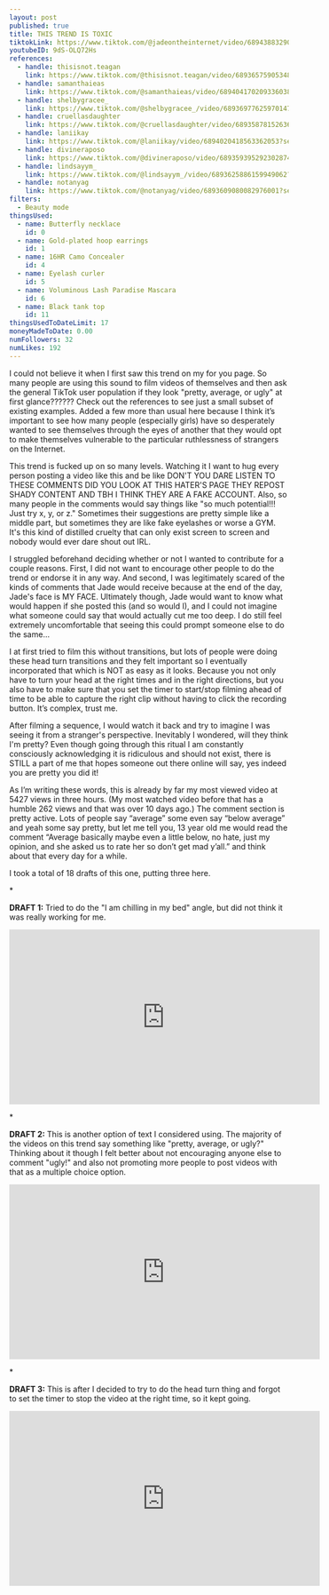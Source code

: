 ```yaml
---
layout: post
published: true
title: THIS TREND IS TOXIC
tiktokLink: https://www.tiktok.com/@jadeontheinternet/video/6894388329048001797?sender_device=pc&sender_web_id=6870159340755109382&is_from_webapp=1
youtubeID: 9dS-OLQ72Hs
references:
  - handle: thisisnot.teagan
    link: https://www.tiktok.com/@thisisnot.teagan/video/6893657590534835461?_d=secCgsIARCbDRgBIAIoARI%2BCjwGcSeXOXp%2FlYB4zm3i8GD0mAyM3xIv22QdPtzzsvrHRatlWPU28u1YJrfr4fzlR9upPiIGxc9vIXopFCwaAA%3D%3D&language=en&preview_pb=0&sec_user_id=MS4wLjABAAAAUxoi7-jwVgFz587tOsQUKfQKvpYISWm4S9kVJFusaEiI-PckmhkTrQb9cStYfCv0&share_item_id=6893657590534835461&share_link_id=F3CB8E88-62EA-4D2A-8B22-F5865274ED94&timestamp=1605225493&tt_from=sms&u_code=df1el02cb4m4hj&user_id=6882762685433447429&utm_campaign=client_share&utm_medium=ios&utm_source=sms&source=h5_m
  - handle: samanthaieas
    link: https://www.tiktok.com/@samanthaieas/video/6894041702093360389?sender_device=pc&sender_web_id=6870159340755109382&is_from_webapp=1
  - handle: shelbygracee_
    link: https://www.tiktok.com/@shelbygracee_/video/6893697762597014790?sender_device=pc&sender_web_id=6870159340755109382&is_from_webapp=1
  - handle: cruellasdaughter
    link: https://www.tiktok.com/@cruellasdaughter/video/6893587815263653125?_d=secCgsIARCbDRgBIAIoARI%2BCjw5oQTR%2Fygq8yjFTS15LT%2FSQQYt1xmyH%2B5abXLNhviOJGo%2Fvlj6%2Bu6gZNgCvOoNpiY4%2F8EYE8HzcQKrd44aAA%3D%3D&language=en&preview_pb=0&sec_user_id=MS4wLjABAAAAUxoi7-jwVgFz587tOsQUKfQKvpYISWm4S9kVJFusaEiI-PckmhkTrQb9cStYfCv0&share_item_id=6893587815263653125&share_link_id=8C3167CF-9458-468C-B7F6-C83E6FE9D398&timestamp=1605225516&tt_from=sms&u_code=df1el02cb4m4hj&user_id=6882762685433447429&utm_campaign=client_share&utm_medium=ios&utm_source=sms&source=h5_m
  - handle: laniikay
    link: https://www.tiktok.com/@laniikay/video/6894020418563362053?sender_device=pc&sender_web_id=6870159340755109382&is_from_webapp=1
  - handle: divineraposo
    link: https://www.tiktok.com/@divineraposo/video/6893593952923028742?sender_device=pc&sender_web_id=6870159340755109382&is_from_webapp=1
  - handle: lindsayym_
    link: https://www.tiktok.com/@lindsayym_/video/6893625886159949062?sender_device=pc&sender_web_id=6870159340755109382&is_from_webapp=1
  - handle: notanyag
    link: https://www.tiktok.com/@notanyag/video/6893609080082976001?sender_device=pc&sender_web_id=6870159340755109382&is_from_webapp=1
filters:
  - Beauty mode
thingsUsed:
  - name: Butterfly necklace
    id: 0
  - name: Gold-plated hoop earrings
    id: 1
  - name: 16HR Camo Concealer
    id: 4
  - name: Eyelash curler
    id: 5
  - name: Voluminous Lash Paradise Mascara
    id: 6
  - name: Black tank top
    id: 11
thingsUsedToDateLimit: 17
moneyMadeToDate: 0.00
numFollowers: 32
numLikes: 192
---
```


I could not believe it when I first saw this trend on my for you page. So many people are using this sound to film videos of themselves and then ask the general TikTok user population if they look "pretty, average, or ugly" at first glance?????? Check out the references to see just a small subset of existing examples. Added a few more than usual here because I think it’s important to see how many people (especially girls) have so desperately wanted to see themselves through the eyes of another that they would opt to make themselves vulnerable to the particular ruthlessness of strangers on the Internet.

This trend is fucked up on so many levels. Watching it I want to hug every person posting a video like this and be like DON'T YOU DARE LISTEN TO THESE COMMENTS DID YOU LOOK AT THIS HATER'S PAGE THEY REPOST SHADY CONTENT AND TBH I THINK THEY ARE A FAKE ACCOUNT. Also, so many people in the comments would say things like "so much potential!!! Just try x, y, or z." Sometimes their suggestions are pretty simple like a middle part, but sometimes they are like fake eyelashes or worse a GYM. It's this kind of distilled cruelty that can only exist screen to screen and nobody would ever dare shout out IRL.

I struggled beforehand deciding whether or not I wanted to contribute for a couple reasons. First, I did not want to encourage other people to do the trend or endorse it in any way. And second, I was legitimately scared of the kinds of comments that Jade would receive because at the end of the day, Jade's face is MY FACE. Ultimately though, Jade would want to know what would happen if she posted this (and so would I), and I could not imagine what someone could say that would actually cut me too deep. I do still feel extremely uncomfortable that seeing this could prompt someone else to do the same...

I at first tried to film this without transitions, but lots of people were doing these head turn transitions and they felt important so I eventually incorporated that which is NOT as easy as it looks. Because you not only have to turn your head at the right times and in the right directions, but you also have to make sure that you set the timer to start/stop filming ahead of time to be able to capture the right clip without having to click the recording button. It’s complex, trust me.

After filming a sequence, I would watch it back and try to imagine I was seeing it from a stranger's perspective. Inevitably I wondered, will they think I'm pretty? Even though going through this ritual I am constantly consciously acknowledging it is ridiculous and should not exist, there is STILL a part of me that hopes someone out there online will say, yes indeed you are pretty you did it!

As I’m writing these words, this is already by far my most viewed video at 5427 views in three hours. (My most watched video before that has a humble 262 views and that was over 10 days ago.) The comment section is pretty active. Lots of people say “average” some even say “below average” and yeah some say pretty, but let me tell you, 13 year old me would read the comment “Average basically maybe even a little below, no hate, just my opinion, and she asked us to rate her so don’t get mad y’all.” and think about that every day for a while.

I took a total of 18 drafts of this one, putting three here.

\*

**DRAFT 1:**
Tried to do the "I am chilling in my bed" angle, but did not think it was really working for me.

<iframe width="560" height="315" src="https://www.youtube-nocookie.com/embed/Op7Q9ucM40Y" frameborder="0" allow="accelerometer; autoplay; clipboard-write; encrypted-media; gyroscope; picture-in-picture" allowfullscreen></iframe>

\*

**DRAFT 2:**
This is another option of text I considered using. The majority of the videos on this trend say something like "pretty, average, or ugly?" Thinking about it though I felt better about not encouraging anyone else to comment "ugly!" and also not promoting more people to post videos with that as a multiple choice option.

<iframe width="560" height="315" src="https://www.youtube-nocookie.com/embed/09eYUm9D800" frameborder="0" allow="accelerometer; autoplay; clipboard-write; encrypted-media; gyroscope; picture-in-picture" allowfullscreen></iframe>

\*

**DRAFT 3:**
This is after I decided to try to do the head turn thing and forgot to set the timer to stop the video at the right time, so it kept going.

<iframe width="560" height="315" src="https://www.youtube-nocookie.com/embed/BQWnKrC87bI" frameborder="0" allow="accelerometer; autoplay; clipboard-write; encrypted-media; gyroscope; picture-in-picture" allowfullscreen></iframe>
